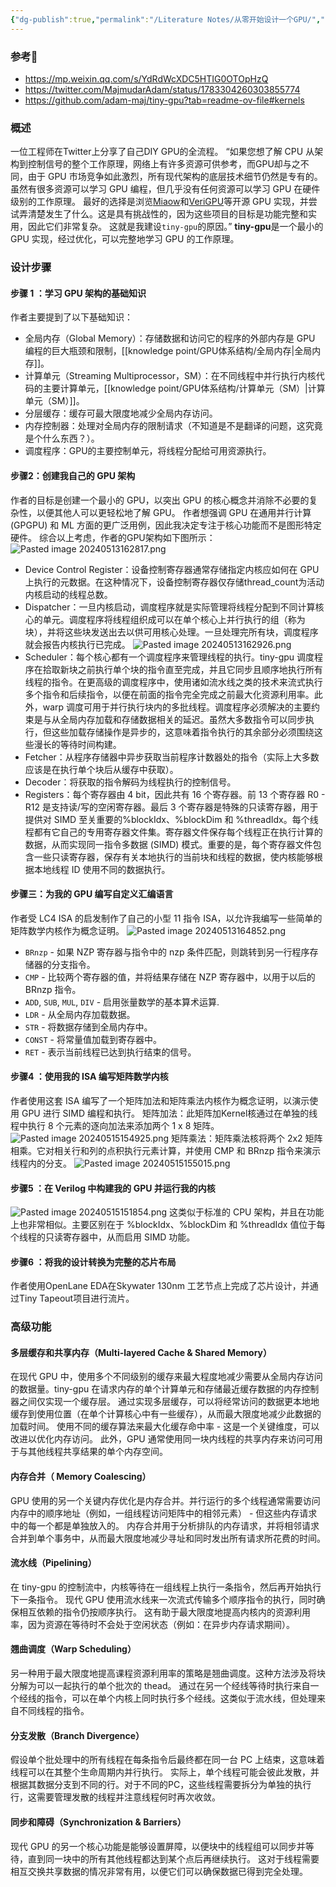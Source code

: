 ```yaml
---
{"dg-publish":true,"permalink":"/Literature Notes/从零开始设计一个GPU/","dgPassFrontmatter":true}
---
```


### 参考📕
* https://mp.weixin.qq.com/s/YdRdWcXDC5HTIG0OTOpHzQ
* https://twitter.com/MajmudarAdam/status/1783304260303855774
* https://github.com/adam-maj/tiny-gpu?tab=readme-ov-file#kernels

### 概述
一位工程师在Twitter上分享了自己DIY GPU的全流程。
“如果您想了解 CPU 从架构到控制信号的整个工作原理，网络上有许多资源可供参考，而GPU却与之不同，由于 GPU 市场竞争如此激烈，所有现代架构的底层技术细节仍然是专有的。虽然有很多资源可以学习 GPU 编程，但几乎没有任何资源可以学习 GPU 在硬件级别的工作原理。
最好的选择是浏览[Miaow](https://github.com/VerticalResearchGroup/miaow)和[VeriGPU](https://github.com/hughperkins/VeriGPU/tree/main)等开源 GPU 实现，并尝试弄清楚发生了什么。这是具有挑战性的，因为这些项目的目标是功能完整和实用，因此它们非常复杂。
这就是我建设`tiny-gpu`的原因。”
**tiny-gpu**是一个最小的 GPU 实现，经过优化，可以完整地学习 GPU 的工作原理。

### 设计步骤
#### 步骤 1 ：学习 GPU 架构的基础知识
作者主要提到了以下基础知识：
- 全局内存（Global Memory）：存储数据和访问它的程序的外部内存是 GPU 编程的巨大瓶颈和限制，[[knowledge point/GPU体系结构/全局内存\|全局内存]]。
- 计算单元（Streaming Multiprocessor，SM）：在不同线程中并行执行内核代码的主要计算单元，[[knowledge point/GPU体系结构/计算单元（SM）\|计算单元（SM）]]。
- 分层缓存：缓存可最大限度地减少全局内存访问。
- 内存控制器：处理对全局内存的限制请求（不知道是不是翻译的问题，这究竟是个什么东西？）。
- 调度程序：GPU的主要控制单元，将线程分配给可用资源执行。

#### 步骤2：创建我自己的 GPU 架构
作者的目标是创建一个最小的 GPU，以突出 GPU 的核心概念并消除不必要的复杂性，以便其他人可以更轻松地了解 GPU。
作者想强调 GPU 在通用并行计算 (GPGPU) 和 ML 方面的更广泛用例，因此我决定专注于核心功能而不是图形特定硬件。
综合以上考虑，作者的GPU架构如下图所示：
![Pasted image 20240513162817.png](/img/user/Literature%20Notes/imgs/Pasted%20image%2020240513162817.png)
* Device Control Register：设备控制寄存器通常存储指定内核应如何在 GPU 上执行的元数据。在这种情况下，设备控制寄存器仅存储thread_count为活动内核启动的线程总数。
* Dispatcher：一旦内核启动，调度程序就是实际管理将线程分配到不同计算核心的单元。调度程序将线程组织成可以在单个核心上并行执行的组（称为块），并将这些块发送出去以供可用核心处理。一旦处理完所有块，调度程序就会报告内核执行已完成。
![Pasted image 20240513162926.png](/img/user/Literature%20Notes/imgs/Pasted%20image%2020240513162926.png)
* Scheduler：每个核心都有一个调度程序来管理线程的执行。tiny-gpu 调度程序在拾取新块之前执行单个块的指令直至完成，并且它同步且顺序地执行所有线程的指令。在更高级的调度程序中，使用诸如流水线之类的技术来流式执行多个指令和后续指令，以便在前面的指令完全完成之前最大化资源利用率。此外，warp 调度可用于并行执行块内的多批线程。调度程序必须解决的主要约束是与从全局内存加载和存储数据相关的延迟。虽然大多数指令可以同步执行，但这些加载存储操作是异步的，这意味着指令执行的其余部分必须围绕这些漫长的等待时间构建。
* Fetcher：从程序存储器中异步获取当前程序计数器处的指令（实际上大多数应该是在执行单个块后从缓存中获取）。
* Decoder：将获取的指令解码为线程执行的控制信号。
* Registers：每个寄存器由 4 bit，因此共有 16 个寄存器。前 13 个寄存器 R0 - R12 是支持读/写的空闲寄存器。最后 3 个寄存器是特殊的只读寄存器，用于提供对 SIMD 至关重要的%blockIdx、%blockDim 和 %threadIdx。每个线程都有它自己的专用寄存器文件集。寄存器文件保存每个线程正在执行计算的数据，从而实现同一指令多数据 (SIMD) 模式。重要的是，每个寄存器文件包含一些只读寄存器，保存有关本地执行的当前块和线程的数据，使内核能够根据本地线程 ID 使用不同的数据执行。
#### 步骤三：为我的 GPU 编写自定义汇编语言
作者受 LC4 ISA 的启发制作了自己的小型 11 指令 ISA，以允许我编写一些简单的矩阵数学内核作为概念证明。
![Pasted image 20240513164852.png](/img/user/Literature%20Notes/imgs/Pasted%20image%2020240513164852.png)
- `BRnzp` - 如果 NZP 寄存器与指令中的 nzp 条件匹配，则跳转到另一行程序存储器的分支指令。
- `CMP` - 比较两个寄存器的值，并将结果存储在 NZP 寄存器中，以用于以后的 BRnzp 指令。
- `ADD`, `SUB`, `MUL`, `DIV` - 启用张量数学的基本算术运算.
- `LDR` - 从全局内存加载数据。
- `STR` - 将数据存储到全局内存中。
- `CONST` - 将常量值加载到寄存器中。
- `RET` - 表示当前线程已达到执行结束的信号。

#### 步骤4 ：使用我的 ISA 编写矩阵数学内核
作者使用这套 ISA 编写了一个矩阵加法和矩阵乘法内核作为概念证明，以演示使用 GPU 进行 SIMD 编程和执行。
矩阵加法：此矩阵加Kernel核通过在单独的线程中执行 8 个元素的逐向加法来添加两个 1 x 8 矩阵。
![Pasted image 20240515154925.png](/img/user/Literature%20Notes/imgs/Pasted%20image%2020240515154925.png)
矩阵乘法：矩阵乘法核将两个 2x2 矩阵相乘。它对相关行和列的点积执行元素计算，并使用 CMP 和 BRnzp 指令来演示线程内的分支。
![Pasted image 20240515155015.png](/img/user/Literature%20Notes/imgs/Pasted%20image%2020240515155015.png)
#### 步骤5 ：在 Verilog 中构建我的 GPU 并运行我的内核
![Pasted image 20240515151854.png](/img/user/Literature%20Notes/imgs/Pasted%20image%2020240515151854.png)
这类似于标准的 CPU 架构，并且在功能上也非常相似。主要区别在于 %blockIdx、%blockDim 和 %threadIdx 值位于每个线程的只读寄存器中，从而启用 SIMD 功能。

#### 步骤6 ：将我的设计转换为完整的芯片布局
作者使用OpenLane EDA在Skywater 130nm 工艺节点上完成了芯片设计，并通过Tiny Tapeout项目进行流片。

### 高级功能
#### 多层缓存和共享内存（Multi-layered Cache & Shared Memory）
在现代 GPU 中，使用多个不同级别的缓存来最大程度地减少需要从全局内存访问的数据量。tiny-gpu 在请求内存的单个计算单元和存储最近缓存数据的内存控制器之间仅实现一个缓存层。
通过实现多层缓存，可以将经常访问的数据更本地地缓存到使用位置（在单个计算核心中有一些缓存），从而最大限度地减少此数据的加载时间。
使用不同的缓存算法来最大化缓存命中率 - 这是一个关键维度，可以改进以优化内存访问。
此外，GPU 通常使用同一块内线程的共享内存来访问可用于与其他线程共享结果的单个内存空间。

#### 内存合并（ Memory Coalescing）
GPU 使用的另一个关键内存优化是内存合并。并行运行的多个线程通常需要访问内存中的顺序地址（例如，一组线程访问矩阵中的相邻元素） - 但这些内存请求中的每一个都是单独放入的。
内存合并用于分析排队的内存请求，并将相邻请求合并到单个事务中，从而最大限度地减少寻址和同时发出所有请求所花费的时间。

#### 流水线（Pipelining）
在 tiny-gpu 的控制流中，内核等待在一组线程上执行一条指令，然后再开始执行下一条指令。
现代 GPU 使用流水线来一次流式传输多个顺序指令的执行，同时确保相互依赖的指令仍按顺序执行。
这有助于最大限度地提高内核内的资源利用率，因为资源在等待时不会处于空闲状态（例如：在异步内存请求期间）。

#### 翘曲调度（Warp Scheduling）
另一种用于最大限度地提高课程资源利用率的策略是翘曲调度。这种方法涉及将块分解为可以一起执行的单个批次的 thead。
通过在另一个经线等待时执行来自一个经线的指令，可以在单个内核上同时执行多个经线。这类似于流水线，但处理来自不同线程的指令。

#### 分支发散（Branch Divergence）
假设单个批处理中的所有线程在每条指令后最终都在同一台 PC 上结束，这意味着线程可以在其整个生命周期内并行执行。
实际上，单个线程可能会彼此发散，并根据其数据分支到不同的行。对于不同的PC，这些线程需要拆分为单独的执行行，这需要管理发散的线程并注意线程何时再次收敛。

#### 同步和障碍（Synchronization & Barriers）
现代 GPU 的另一个核心功能是能够设置屏障，以便块中的线程组可以同步并等待，直到同一块中的所有其他线程都达到某个点后再继续执行。
这对于线程需要相互交换共享数据的情况非常有用，以便它们可以确保数据已得到完全处理。